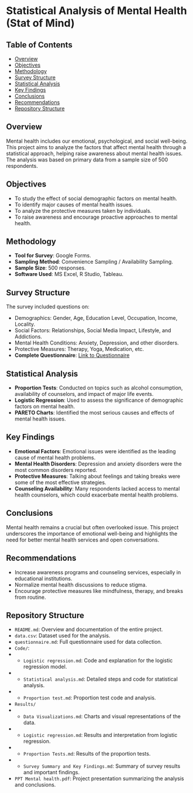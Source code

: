 # Statistical Analysis of Mental Health (Stat of Mind)

## Table of Contents
- [Overview](#overview)
- [Objectives](#objectives)
- [Methodology](#methodology)
- [Survey Structure](#survey-structure)
- [Statistical Analysis](#statistical-analysis)
- [Key Findings](#key-findings)
- [Conclusions](#conclusions)
- [Recommendations](#recommendations)
- [Repository Structure](#repository-structure)

## Overview
Mental health includes our emotional, psychological, and social well-being. This project aims to analyze the factors that affect mental health through a statistical approach, helping raise awareness about mental health issues. The analysis was based on primary data from a sample size of 500 respondents.

## Objectives
- To study the effect of social demographic factors on mental health.
- To identify major causes of mental health issues.
- To analyze the protective measures taken by individuals.
- To raise awareness and encourage proactive approaches to mental health.

## Methodology
- **Tool for Survey**: Google Forms.
- **Sampling Method**: Convenience Sampling / Availability Sampling.
- **Sample Size**: 500 responses.
- **Software Used**: MS Excel, R Studio, Tableau.

## Survey Structure
The survey included questions on:
- Demographics: Gender, Age, Education Level, Occupation, Income, Locality.
- Social Factors: Relationships, Social Media Impact, Lifestyle, and Addictions.
- Mental Health Conditions: Anxiety, Depression, and other disorders.
- Protective Measures: Therapy, Yoga, Medication, etc.
- **Complete Questionnaire**: [Link to Questionnaire](./Questionnaire.pdf)

## Statistical Analysis
- **Proportion Tests**: Conducted on topics such as alcohol consumption, availability of counselors, and impact of major life events.
- **Logistic Regression**: Used to assess the significance of demographic factors on mental health.
- **PARETO Charts**: Identified the most serious causes and effects of mental health issues.

## Key Findings
- **Emotional Factors**: Emotional issues were identified as the leading cause of mental health problems.
- **Mental Health Disorders**: Depression and anxiety disorders were the most common disorders reported.
- **Protective Measures**: Talking about feelings and taking breaks were some of the most effective strategies.
- **Counseling Availability**: Many respondents lacked access to mental health counselors, which could exacerbate mental health problems.

## Conclusions
Mental health remains a crucial but often overlooked issue. This project underscores the importance of emotional well-being and highlights the need for better mental health services and open conversations.

## Recommendations
- Increase awareness programs and counseling services, especially in educational institutions.
- Normalize mental health discussions to reduce stigma.
- Encourage protective measures like mindfulness, therapy, and breaks from routine.

## Repository Structure

- `README.md`: Overview and documentation of the entire project.
- `data.csv`: Dataset used for the analysis.
- `questionnaire.md`: Full questionnaire used for data collection.
- `Code/`:
- - `Logistic regression.md`: Code and explanation for the logistic regression model.
- - `Statistical analysis.md`: Detailed steps and code for statistical analysis.
- - `Proportion test.md`: Proportion test code and analysis.
- `Results/`
- - `Data Visualizations.md`: Charts and visual representations of the data.
- - `Logistic regression.md`: Results and interpretation from logistic regression.
- - `Proportion Tests.md`: Results of the proportion tests.
- - `Survey Summary and Key Findings.md`: Summary of survey results and important findings.
- `PPT Mental health.pdf`: Project presentation summarizing the analysis and conclusions.
